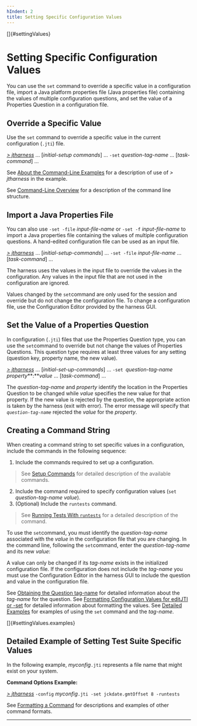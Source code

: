 ```yaml
---
hIndent: 2
title: Setting Specific Configuration Values
---
```


[]{#settingValues}

# Setting Specific Configuration Values

You can use the `set` command to override a specific value in a configuration file, import a Java
platform properties file (Java properties file) containing the values of multiple configuration
questions, and set the value of a Properties Question in a configuration file.

## Override a Specific Value

Use the `set` command to override a specific value in the current configuration (`.jti`) file.

[*\> jtharness*](aboutExamples.html) \... \[*initial-setup commands*\] \... `-set`
*question-tag-name* \... \[*task-command*\] \...

See [About the Command-Line Examples](aboutExamples.html) for a description of use of *\> jtharness*
in the example.

See [Command-Line Overview](commandLine.html) for a description of the command line structure.

## Import a Java Properties File

You can also use `-set -file` *input-file-name* or `-set -f` *input-file-name* to import a Java
properties file containing the values of multiple configuration questions. A hand-edited
configuration file can be used as an input file.

[*\> jtharness*](aboutExamples.html) \... \[*initial-setup-commands*\] \... `-set -file`
*input-file-name* \... \[*task-command*\] \...

The harness uses the values in the input file to override the values in the configuration. Any
values in the input file that are not used in the configuration are ignored.

Values changed by the `set`command are only used for the session and override but do not change the
configuration file. To change a configuration file, use the Configuration Editor provided by the
harness GUI.

## Set the Value of a Properties Question

In configuration (`.jti`) files that use the Properties Question type, you can use the `set`command
to override but not change the values of Properties Questions. This question type requires at least
three values for any setting (question key, property name, the new value).

[*\> jtharness*](aboutExamples.html) \... \[*initial-set-up-commands*\] \...
`-set `*question-tag-name* *property***:***value* \... \[*task-command*\] \...

The *question-tag-name* and *property* identify the location in the Properties Question to be
changed while *value* specifies the new value for that property. If the new value is rejected by the
question, the appropriate action is taken by the harness (exit with error). The error message will
specify that *`question-tag-name`* rejected the *value* for the *property*.

## Creating a Command String

When creating a command string to set specific values in a configuration, include the commands in
the following sequence:

1.  Include the commands required to set up a configuration.

> See [Setup Commands](setupCommands.html) for detailed description of the available commands.

2.  Include the command required to specify configuration values (`set` *question-tag-name*
    *value*).
3.  (Optional) Include the `runtests` command.

> See [Running Tests With `runtests`](runTests.html) for a detailed description of the command.

To use the `set`command, you must identify the *question-tag-name* associated with the *value* in
the configuration file that you are changing. In the command line, following the `set`command, enter
the *question-tag-name* and its new *value*:

A value can only be changed if its *tag-name* exists in the initialized configuration file. If the
configuration does not include the *tag-name* you must use the Configuration Editor in the harness
GUI to include the question and value in the configuration file.

See [Obtaining the Question tag-name](tagName.html) for detailed information about the *tag-name*
for the question. See [Formatting Configuration Values for editJTI or -set](configValues.html) for
detailed information about formatting the values. See [Detailed Examples](#settingValues.examples)
for examples of using the `set` command and the *tag-name*.

[]{#settingValues.examples}

## Detailed Example of Setting Test Suite Specific Values

In the following example, *myconfig*`.jti` represents a file name that might exist on your system.

**Command Options Example:**

[*\> jtharness*](aboutExamples.html) `-config` *myconfig*`.jti -set jckdate.gmtOffset 8 -runtests`

See [Formatting a Command](formatCommands.html) for descriptions and examples of other command
formats.

----------------------------------------------------------------------------------------------------


